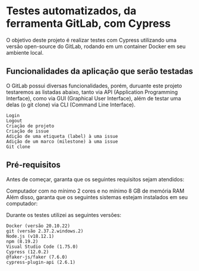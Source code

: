 # Testes automatizados, da ferramenta GitLab, com Cypress  

O objetivo deste projeto é realizar testes com Cypress utilizando uma versão open-source do GitLab, rodando em um container Docker em seu ambiente local.

## Funcionalidades da aplicação que serão testadas
O GitLab possui diversas funcionalidades, porém, duruante este projeto testaremos as listadas abaixo, tanto via API (Application Programming Interface), como via GUI (Graphical User Interface), além de testar uma delas (o git clone) via CLI (Command Line Interface).

    Login
    Logout
    Criação de projeto
    Criação de issue
    Adição de uma etiqueta (label) à uma issue
    Adição de um marco (milestone) à uma issue
    Git clone

## Pré-requisitos

Antes de começar, garanta que os seguintes requisitos sejam atendidos:

Computador com no mínimo 2 cores
e no mínimo 8 GB de memória RAM
Além disso, garanta que os seguintes sistemas estejam instalados em seu computador:

Durante os testes utilizei as seguintes versões:

    Docker (versão 20.10.22)
    git (versão 2.37.2.windows.2)
    Node.js (v18.12.1)
    npm (8.19.2)
    Visual Studio Code (1.75.0)
    Cypress (12.0.2)
    @faker-js/faker (7.6.0)
    cypress-plugin-api (2.6.1)
